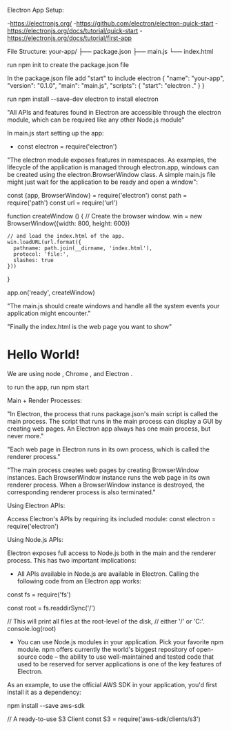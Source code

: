 Electron App Setup:

-https://electronjs.org/ -https://github.com/electron/electron-quick-start -https://electronjs.org/docs/tutorial/quick-start -https://electronjs.org/docs/tutorial/first-app

File Structure:
your-app/
├── package.json
├── main.js
└── index.html

run npm init to create the package.json file

In the package.json file add "start" to include electron
{
"name": "your-app",
"version": "0.1.0",
"main": "main.js",
"scripts": {
"start": "electron ."
}
}

run npm install --save-dev electron to install electron

"All APIs and features found in Electron are accessible through the electron module, which can be required like any other Node.js module"

In main.js start setting up the app:

* const electron = require('electron')

"The electron module exposes features in namespaces. As examples, the lifecycle of the application is managed through electron.app, windows can be created using the electron.BrowserWindow class. A simple main.js file might just wait for the application to be ready and open a window":

const {app, BrowserWindow} = require('electron')
const path = require('path')
const url = require('url')

function createWindow () {
// Create the browser window.
win = new BrowserWindow({width: 800, height: 600})

    // and load the index.html of the app.
    win.loadURL(url.format({
      pathname: path.join(__dirname, 'index.html'),
      protocol: 'file:',
      slashes: true
    }))

}

app.on('ready', createWindow)

"The main.js should create windows and handle all the system events your application might encounter."

"Finally the index.html is the web page you want to show"

<!DOCTYPE html>

  <html>
    <head>
      <meta charset="UTF-8">
      <title>Hello World!</title>
    </head>
    <body>
      <h1>Hello World!</h1>
      We are using node <script>document.write(process.versions.node)</script>,
      Chrome <script>document.write(process.versions.chrome)</script>,
      and Electron <script>document.write(process.versions.electron)</script>.
    </body>
  </html>

to run the app, run npm start

Main + Render Processes:

"In Electron, the process that runs package.json's main script is called the main process. The script that runs in the main process can display a GUI by creating web pages. An Electron app always has one main process, but never more."

"Each web page in Electron runs in its own process, which is called the renderer process."

"The main process creates web pages by creating BrowserWindow instances. Each BrowserWindow instance runs the web page in its own renderer process. When a BrowserWindow instance is destroyed, the corresponding renderer process is also terminated."

Using Electron APIs:

Access Electron's APIs by requiring its included module: const electron = require('electron')

Using Node.js APIs:

Electron exposes full access to Node.js both in the main and the renderer process. This has two important implications:

* All APIs available in Node.js are available in Electron. Calling the following code from an Electron app works:

const fs = require('fs')

const root = fs.readdirSync('/')

// This will print all files at the root-level of the disk,
// either '/' or 'C:\'.
console.log(root)

* You can use Node.js modules in your application. Pick your favorite npm module. npm offers currently the world's biggest repository of open-source code – the ability to use well-maintained and tested code that used to be reserved for server applications is one of the key features of Electron.

As an example, to use the official AWS SDK in your application, you'd first install it as a dependency:

npm install --save aws-sdk

// A ready-to-use S3 Client
const S3 = require('aws-sdk/clients/s3')
